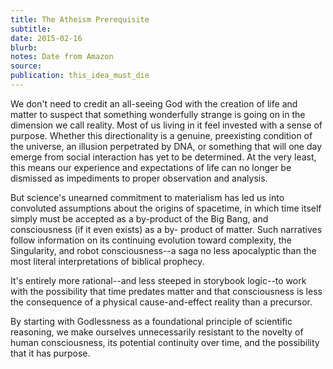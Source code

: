 ```yaml
---
title: The Atheism Prerequisite
subtitle:
date: 2015-02-16
blurb:
notes: Date from Amazon
source:
publication: this_idea_must_die
---
```


We don't need to credit an all-seeing God with the creation of life and matter to suspect that something wonderfully strange is going on in the dimension we call reality. Most of us living in it feel invested with a sense of purpose. Whether this directionality is a genuine, preexisting condition of the universe, an illusion perpetrated by DNA, or something that will one day emerge from social interaction has yet to be determined. At the very least, this means our experience and expectations of life can no longer be dismissed as impediments to proper observation and analysis.

But science's unearned commitment to materialism has led us into convoluted assumptions about the origins of spacetime, in which time itself simply must be accepted as a by-product of the Big Bang, and consciousness (if it even exists) as a by- product of matter. Such narratives follow information on its continuing evolution toward complexity, the Singularity, and robot consciousness--a saga no less apocalyptic than the most literal interpretations of biblical prophecy.

It's entirely more rational--and less steeped in storybook logic--to work with the possibility that time predates matter and that consciousness is less the consequence of a physical cause-and-effect reality than a precursor.

By starting with Godlessness as a foundational principle of scientific reasoning, we make ourselves unnecessarily resistant to the novelty of human consciousness, its potential continuity over time, and the possibility that it has purpose.
